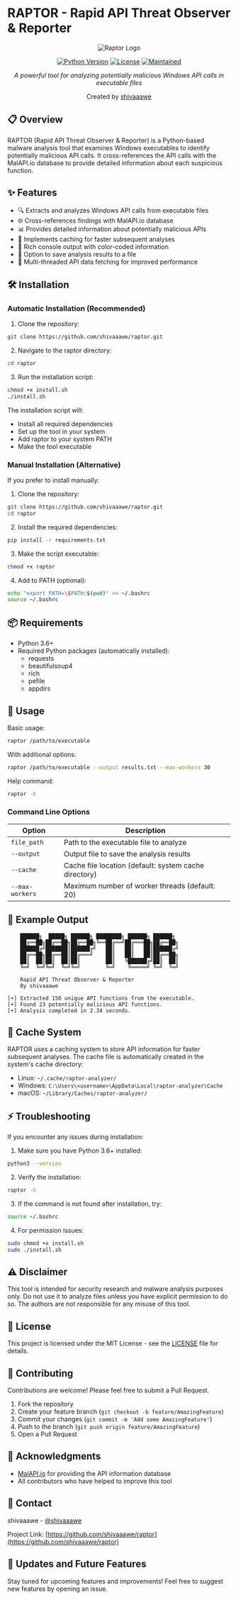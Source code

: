# RAPTOR - Rapid API Threat Observer & Reporter

<div align="center">

![Raptor Logo](raptor_logo.png)

[![Python Version](https://img.shields.io/badge/python-3.6+-blue.svg)](https://www.python.org/downloads/)
[![License](https://img.shields.io/badge/license-MIT-green.svg)](LICENSE)
[![Maintained](https://img.shields.io/badge/maintained-yes-green.svg)](https://github.com/shivaaawe/raptor/graphs/commit-activity)

*A powerful tool for analyzing potentially malicious Windows API calls in executable files*

Created by [shivaaawe](https://github.com/shivaaawe)
</div>

## 📋 Overview

RAPTOR (Rapid API Threat Observer & Reporter) is a Python-based malware analysis tool that examines Windows executables to identify potentially malicious API calls. It cross-references the API calls with the MalAPI.io database to provide detailed information about each suspicious function.

## ✨ Features

- 🔍 Extracts and analyzes Windows API calls from executable files
- 🌐 Cross-references findings with MalAPI.io database
- 📊 Provides detailed information about potentially malicious APIs
- 💨 Implements caching for faster subsequent analyses
- 🎨 Rich console output with color-coded information
- 📁 Option to save analysis results to a file
- 🚀 Multi-threaded API data fetching for improved performance

## 🛠️ Installation

### Automatic Installation (Recommended)

1. Clone the repository:
```bash
git clone https://github.com/shivaaawe/raptor.git
```

2. Navigate to the raptor directory:
```bash
cd raptor
```

3. Run the installation script:
```bash
chmod +x install.sh
./install.sh
```

The installation script will:
- Install all required dependencies
- Set up the tool in your system
- Add raptor to your system PATH
- Make the tool executable

### Manual Installation (Alternative)

If you prefer to install manually:

1. Clone the repository:
```bash
git clone https://github.com/shivaaawe/raptor.git
cd raptor
```

2. Install the required dependencies:
```bash
pip install -r requirements.txt
```

3. Make the script executable:
```bash
chmod +x raptor
```

4. Add to PATH (optional):
```bash
echo "export PATH=\$PATH:$(pwd)" >> ~/.bashrc
source ~/.bashrc
```

## 📦 Requirements

- Python 3.6+
- Required Python packages (automatically installed):
  - requests
  - beautifulsoup4
  - rich
  - pefile
  - appdirs

## 🚀 Usage

Basic usage:
```bash
raptor /path/to/executable
```

With additional options:
```bash
raptor /path/to/executable --output results.txt --max-workers 30
```

Help command:
```bash
raptor -h
```

### Command Line Options

| Option | Description |
|--------|-------------|
| `file_path` | Path to the executable file to analyze |
| `--output` | Output file to save the analysis results |
| `--cache` | Cache file location (default: system cache directory) |
| `--max-workers` | Maximum number of worker threads (default: 20) |

## 📝 Example Output

```
    ██████╗  █████╗ ██████╗ ████████╗ ██████╗ ██████╗ 
    ██╔══██╗██╔══██╗██╔══██╗╚══██╔══╝██╔═══██╗██╔══██╗
    ██████╔╝███████║██████╔╝   ██║   ██║   ██║██████╔╝
    ██╔══██╗██╔══██║██╔═══╝    ██║   ██║   ██║██╔══██╗
    ██║  ██║██║  ██║██║        ██║   ╚██████╔╝██║  ██║
    ╚═╝  ╚═╝╚═╝  ╚═╝╚═╝        ╚═╝    ╚═════╝ ╚═╝  ╚═╝

    Rapid API Threat Observer & Reporter
    By shivaaawe

[+] Extracted 150 unique API functions from the executable.
[+] Found 23 potentially malicious API functions.
[+] Analysis completed in 2.34 seconds.
```

## 🔧 Cache System

RAPTOR uses a caching system to store API information for faster subsequent analyses. The cache file is automatically created in the system's cache directory:
- Linux: `~/.cache/raptor-analyzer/`
- Windows: `C:\Users\<username>\AppData\Local\raptor-analyzer\Cache`
- macOS: `~/Library/Caches/raptor-analyzer/`

## ⚡ Troubleshooting

If you encounter any issues during installation:

1. Make sure you have Python 3.6+ installed:
```bash
python3 --version
```

2. Verify the installation:
```bash
raptor -h
```

3. If the command is not found after installation, try:
```bash
source ~/.bashrc
```

4. For permission issues:
```bash
sudo chmod +x install.sh
sudo ./install.sh
```

## ⚠️ Disclaimer

This tool is intended for security research and malware analysis purposes only. Do not use it to analyze files unless you have explicit permission to do so. The authors are not responsible for any misuse of this tool.

## 📄 License

This project is licensed under the MIT License - see the [LICENSE](LICENSE) file for details.

## 🤝 Contributing

Contributions are welcome! Please feel free to submit a Pull Request.

1. Fork the repository
2. Create your feature branch (`git checkout -b feature/AmazingFeature`)
3. Commit your changes (`git commit -m 'Add some AmazingFeature'`)
4. Push to the branch (`git push origin feature/AmazingFeature`)
5. Open a Pull Request

## 🙏 Acknowledgments

- [MalAPI.io](https://malapi.io) for providing the API information database
- All contributors who have helped to improve this tool

## 📧 Contact

shivaaawe - [@shivaaawe](https://github.com/shivaaawe)

Project Link: [https://github.com/shivaaawe/raptor](https://github.com/shivaaawe/raptor)

## 🔄 Updates and Future Features

Stay tuned for upcoming features and improvements! Feel free to suggest new features by opening an issue.
